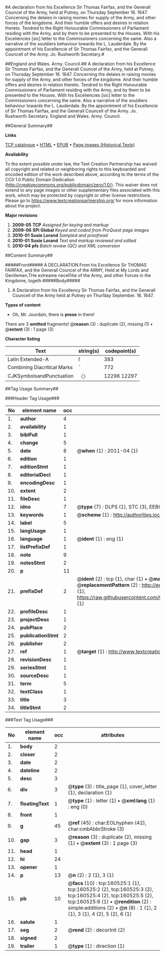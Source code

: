 #A declaration from his Excellence Sir Thomas Fairfax, and the Generall Councel of the Army, held at Putney, on Thursday September 16. 1647. Concerning the delaies in raising monies for supply of the Army, and other forces of the kingdome. And their humble offers and desires in relation thereto. Tendred to the Right Honourable Commissioners of Parliament residing with the Army, and by them to be presented to the Houses. With his Exceliencies [sic] letter to the Commissioners concerning the same. Also a narrative of the souldiers behaviour towards the L. Lauderdale. By the appointment of his Excellencie of Sir Thomas Fairfax, and the Generall Councell of the Army. Jo. Rushworth Secretary.#

##England and Wales. Army. Council.##
A declaration from his Excellence Sir Thomas Fairfax, and the Generall Councel of the Army, held at Putney, on Thursday September 16. 1647. Concerning the delaies in raising monies for supply of the Army, and other forces of the kingdome. And their humble offers and desires in relation thereto. Tendred to the Right Honourable Commissioners of Parliament residing with the Army, and by them to be presented to the Houses. With his Exceliencies [sic] letter to the Commissioners concerning the same. Also a narrative of the souldiers behaviour towards the L. Lauderdale. By the appointment of his Excellencie of Sir Thomas Fairfax, and the Generall Councell of the Army. Jo. Rushworth Secretary.
England and Wales. Army. Council.

##General Summary##

**Links**

[TCP catalogue](http://www.ota.ox.ac.uk/tcp/)  • 
[HTML](http://tei.it.ox.ac.uk/tcp/Texts-HTML/free/A74/A74774.html)  • 
[EPUB](http://tei.it.ox.ac.uk/tcp/Texts-EPUB/free/A74/A74774.epub) • 
[Page images (Historical Texts)](https://historicaltexts.jisc.ac.uk/eebo-99872293e)

**Availability**

To the extent possible under law, the Text Creation Partnership has waived all copyright and related or neighboring rights to this keyboarded and encoded edition of the work described above, according to the terms of the CC0 1.0 Public Domain Dedication (http://creativecommons.org/publicdomain/zero/1.0/). This waiver does not extend to any page images or other supplementary files associated with this work, which may be protected by copyright or other license restrictions. Please go to https://www.textcreationpartnership.org/ for more information about the project.

**Major revisions**

1. __2009-05__ __TCP__ *Assigned for keying and markup*
1. __2009-06__ __SPi Global__ *Keyed and coded from ProQuest page images*
1. __2010-01__ __Susie Lorand__ *Sampled and proofread*
1. __2010-01__ __Susie Lorand__ *Text and markup reviewed and edited*
1. __2010-04__ __pfs__ *Batch review (QC) and XML conversion*

##Content Summary##

#####Front#####
A DECLARATION From his Excellence Sir THOMAS FAIRFAX, and the Generall Councel of the ARMY, Held at My Lords and Gentlemen,THe extreame neceſſitie of the Army, and other Forces in the Kingdome, togeth
#####Body#####

1. A Declaration from his Excellency Sir Thomas Fairfax, and the Generall Councell of the Army held at Putney on Thurſday September. 16. 1647.

**Types of content**

  * Oh, Mr. Jourdain, there is **prose** in there!

There are 3 **omitted** fragments! 
 @__reason__ (3) : duplicate (2), missing (1)  •  @__extent__ (3) : 1 page (3)

**Character listing**


|Text|string(s)|codepoint(s)|
|---|---|---|
|Latin Extended-A|ſ|383|
|Combining             Diacritical Marks|̄|772|
|CJKSymbolsandPunctuation|〈〉|12296 12297|

##Tag Usage Summary##

###Header Tag Usage###

|No|element name|occ|attributes|
|---|---|---|---|
|1.|__author__|4||
|2.|__availability__|1||
|3.|__biblFull__|1||
|4.|__change__|5||
|5.|__date__|8| @__when__ (1) : 2011-04 (1)|
|6.|__edition__|1||
|7.|__editionStmt__|1||
|8.|__editorialDecl__|1||
|9.|__encodingDesc__|1||
|10.|__extent__|2||
|11.|__fileDesc__|1||
|12.|__idno__|7| @__type__ (7) : DLPS (1), STC (3), EEBO-CITATION (1), PROQUEST (1), VID (1)|
|13.|__keywords__|1| @__scheme__ (1) : http://authorities.loc.gov/ (1)|
|14.|__label__|5||
|15.|__langUsage__|1||
|16.|__language__|1| @__ident__ (1) : eng (1)|
|17.|__listPrefixDef__|1||
|18.|__note__|9||
|19.|__notesStmt__|2||
|20.|__p__|11||
|21.|__prefixDef__|2| @__ident__ (2) : tcp (1), char (1)  •  @__matchPattern__ (2) : ([0-9\-]+):([0-9IVX]+) (1), (.+) (1)  •  @__replacementPattern__ (2) : http://eebo.chadwyck.com/downloadtiff?vid=$1&page=$2 (1), https://raw.githubusercontent.com/textcreationpartnership/Texts/master/tcpchars.xml#$1 (1)|
|22.|__profileDesc__|1||
|23.|__projectDesc__|1||
|24.|__pubPlace__|2||
|25.|__publicationStmt__|2||
|26.|__publisher__|2||
|27.|__ref__|1| @__target__ (1) : http://www.textcreationpartnership.org/docs/. (1)|
|28.|__revisionDesc__|1||
|29.|__seriesStmt__|1||
|30.|__sourceDesc__|1||
|31.|__term__|5||
|32.|__textClass__|1||
|33.|__title__|3||
|34.|__titleStmt__|2||


###Text Tag Usage###

|No|element name|occ|attributes|
|---|---|---|---|
|1.|__body__|2||
|2.|__closer__|2||
|3.|__date__|2||
|4.|__dateline__|2||
|5.|__desc__|3||
|6.|__div__|3| @__type__ (3) : title_page (1), cover_letter (1), declaration (1)|
|7.|__floatingText__|1| @__type__ (1) : letter (1)  •  @__xml:lang__ (1) : eng (0)|
|8.|__front__|1||
|9.|__g__|45| @__ref__ (45) : char:EOLhyphen (42), char:cmbAbbrStroke (3)|
|10.|__gap__|3| @__reason__ (3) : duplicate (2), missing (1)  •  @__extent__ (3) : 1 page (3)|
|11.|__head__|1||
|12.|__hi__|24||
|13.|__opener__|1||
|14.|__p__|13| @__n__ (2) : 2 (1), 3 (1)|
|15.|__pb__|10| @__facs__ (10) : tcp:160525:1 (1), tcp:160525:2 (2), tcp:160525:3 (2), tcp:160525:4 (2), tcp:160525:5 (2), tcp:160525:6 (1)  •  @__rendition__ (2) : simple:additions (2)  •  @__n__ (8) : 1 (1), 2 (1), 3 (1), 4 (2), 5 (2), 6 (1)|
|16.|__salute__|1||
|17.|__seg__|2| @__rend__ (2) : decorInit (2)|
|18.|__signed__|2||
|19.|__trailer__|1| @__type__ (1) : direction (1)|
